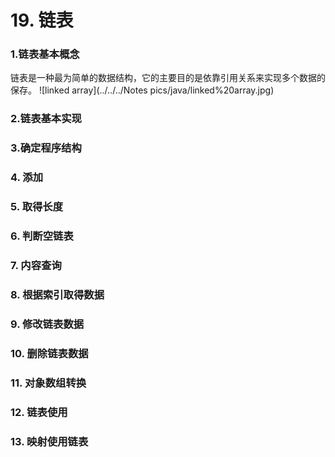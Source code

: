 # 19. 链表

### 1.链表基本概念
链表是一种最为简单的数据结构，它的主要目的是依靠引用关系来实现多个数据的保存。
![linked array](../../../Notes pics/java/linked%20array.jpg)

### 2.链表基本实现

### 3.确定程序结构

### 4. 添加

### 5. 取得长度

### 6. 判断空链表

### 7. 内容查询

### 8. 根据索引取得数据

### 9. 修改链表数据

### 10. 删除链表数据

### 11. 对象数组转换

### 12. 链表使用

### 13. 映射使用链表
